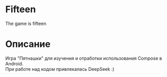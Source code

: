 # Fifteen
The game is fifteen
# Описание
Игра "Пятнашки" для изучения и отработки использования Compose в Android.  
При работе над кодом привлекалась DeepSeek :)
